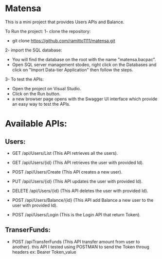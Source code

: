 # Matensa
This is a mini project that provides Users APIs and Balance.

To Run the project:
1- clone the repository:
* git clone https://github.com/ramitto1111/matensa.git

2- import the SQL database:
* You will find the database on the root with the name "matensa.bacpac".
* Open SQL server management stodeo, right click on the Databases and click on "Import Data-tier Application" then follow the steps.

3- To test the APIs:
* Open the project on Visual Studio.
* Click on the Run button.
* a new browser page opens with the Swagger UI interface which provide an easy way to test the APIs.



# Available APIs:


Users:
-------
- GET /api/Users/List              (This API retrieves all the users).
- GET /api/Users/{id}              (This API retrieves the user with provided Id).
- POST /api/Users/Create           (This API creates a new user).
- PUT /api/Users/{id}              (This API updates the user with provided Id).
- DELETE /api/Users/{id}           (This API deletes the user with provided Id).
- POST /api/Users/Balance/{id}     (This API add Balance a new user to the user with provided Id).

- POST /api/Users/Login            (This is the Login API that return Token).

TranserFunds:
-------------
- POST /apiTransferFunds           (This API transfer amount from user to another).
this API I tested using POSTMAN 
to send the Token throug headers ex: Bearer Token_value